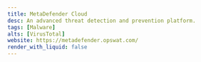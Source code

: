 ```yaml
---
title: MetaDefender Cloud
desc: An advanced threat detection and prevention platform.
tags: [Malware]
alts: [VirusTotal]
website: https://metadefender.opswat.com/
render_with_liquid: false
---
```


